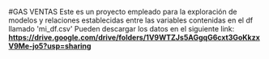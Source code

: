 #GAS VENTAS
Este es un proyecto empleado para la exploración de modelos y relaciones establecidas entre las variables contenidas en el df llamado 'mi_df.csv'
Pueden descargar los datos en el siguiente link:
**https://drive.google.com/drive/folders/1V9WTZJs5AGgqG6cxt3GoKkzxV9Me-jo5?usp=sharing**
